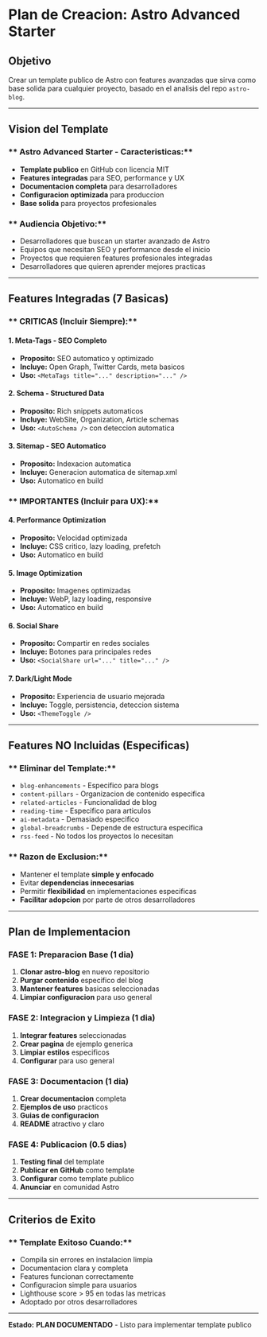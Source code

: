 # Plan de Creacion: Astro Advanced Starter

## Objetivo
Crear un template publico de Astro con features avanzadas que sirva como base solida para cualquier proyecto, basado en el analisis del repo `astro-blog`.

---

## Vision del Template

### ** Astro Advanced Starter - Caracteristicas:**
- **Template publico** en GitHub con licencia MIT
- **Features integradas** para SEO, performance y UX
- **Documentacion completa** para desarrolladores
- **Configuracion optimizada** para produccion
- **Base solida** para proyectos profesionales

### ** Audiencia Objetivo:**
- Desarrolladores que buscan un starter avanzado de Astro
- Equipos que necesitan SEO y performance desde el inicio
- Proyectos que requieren features profesionales integradas
- Desarrolladores que quieren aprender mejores practicas

---

## Features Integradas (7 Basicas)

### ** CRITICAS (Incluir Siempre):**

#### **1. Meta-Tags - SEO Completo**
- **Proposito:** SEO automatico y optimizado
- **Incluye:** Open Graph, Twitter Cards, meta basicos
- **Uso:** `<MetaTags title="..." description="..." />`

#### **2. Schema - Structured Data**
- **Proposito:** Rich snippets automaticos
- **Incluye:** WebSite, Organization, Article schemas
- **Uso:** `<AutoSchema />` con deteccion automatica

#### **3. Sitemap - SEO Automatico**
- **Proposito:** Indexacion automatica
- **Incluye:** Generacion automatica de sitemap.xml
- **Uso:** Automatico en build

### ** IMPORTANTES (Incluir para UX):**

#### **4. Performance Optimization**
- **Proposito:** Velocidad optimizada
- **Incluye:** CSS critico, lazy loading, prefetch
- **Uso:** Automatico en build

#### **5. Image Optimization**
- **Proposito:** Imagenes optimizadas
- **Incluye:** WebP, lazy loading, responsive
- **Uso:** Automatico en build

#### **6. Social Share**
- **Proposito:** Compartir en redes sociales
- **Incluye:** Botones para principales redes
- **Uso:** `<SocialShare url="..." title="..." />`

#### **7. Dark/Light Mode**
- **Proposito:** Experiencia de usuario mejorada
- **Incluye:** Toggle, persistencia, deteccion sistema
- **Uso:** `<ThemeToggle />`

---

## Features NO Incluidas (Especificas)

### ** Eliminar del Template:**
- `blog-enhancements` - Especifico para blogs
- `content-pillars` - Organizacion de contenido especifica
- `related-articles` - Funcionalidad de blog
- `reading-time` - Especifico para articulos
- `ai-metadata` - Demasiado especifico
- `global-breadcrumbs` - Depende de estructura especifica
- `rss-feed` - No todos los proyectos lo necesitan

### ** Razon de Exclusion:**
- Mantener el template **simple y enfocado**
- Evitar **dependencias innecesarias**
- Permitir **flexibilidad** en implementaciones especificas
- **Facilitar adopcion** por parte de otros desarrolladores

---

## Plan de Implementacion

### **FASE 1: Preparacion Base (1 dia)**
1. **Clonar astro-blog** en nuevo repositorio
2. **Purgar contenido** especifico del blog
3. **Mantener features** basicas seleccionadas
4. **Limpiar configuracion** para uso general

### **FASE 2: Integracion y Limpieza (1 dia)**
1. **Integrar features** seleccionadas
2. **Crear pagina** de ejemplo generica
3. **Limpiar estilos** especificos
4. **Configurar** para uso general

### **FASE 3: Documentacion (1 dia)**
1. **Crear documentacion** completa
2. **Ejemplos de uso** practicos
3. **Guias de configuracion**
4. **README** atractivo y claro

### **FASE 4: Publicacion (0.5 dias)**
1. **Testing final** del template
2. **Publicar en GitHub** como template
3. **Configurar** como template publico
4. **Anunciar** en comunidad Astro

---

## Criterios de Exito

### ** Template Exitoso Cuando:**
- Compila sin errores en instalacion limpia
- Documentacion clara y completa
- Features funcionan correctamente
- Configuracion simple para usuarios
- Lighthouse score > 95 en todas las metricas
- Adoptado por otros desarrolladores

---

**Estado:** **PLAN DOCUMENTADO** - Listo para implementar template publico